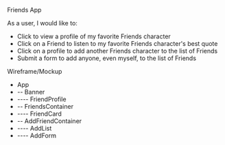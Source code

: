 Friends App 

As a user, I would like to:
- Click to view a profile of my favorite Friends character
- Click on a Friend to listen to my favorite Friends character's best quote
- Click on a profile to add another Friends character to the list of Friends
- Submit a form to add anyone, even myself, to the list of Friends

Wireframe/Mockup 

- App
- -- Banner
- ---- FriendProfile
- -- FriendsContainer
- ---- FriendCard
- -- AddFriendContainer
- ---- AddList
- ---- AddForm